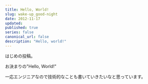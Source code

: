 ```yaml
---
title: Hello, World!
slug: wake-up_good-night
date: 2012-11-17
updated:
published: true
series: false
canonical_url: false
description: "Hello, world!"
---
```


はじめの投稿。

お決まりの"Hello, World!"

<!--more-->

一応エンジニアなので技術的なことも書いていきたいなと思っています。
